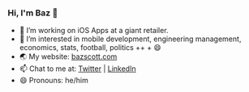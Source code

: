### Hi, I'm Baz 👋

* 🔭 I’m working on iOS Apps at a giant retailer.
* 🌱 I’m interested in mobile development, engineering management, economics, stats, football, politics ++ + 😄
* 🌏 My website: [bazscott.com](https://bazscott.com)
* 📫 Chat to me at: [Twitter](https://twitter.com/bazscott) | [LinkedIn](https://www.linkedin.com/in/bazscott/)
* 😄 Pronouns: he/him
